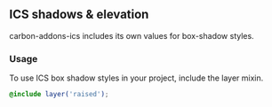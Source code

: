 ## ICS shadows & elevation

carbon-addons-ics includes its own values for box-shadow styles.

### Usage

To use ICS box shadow styles in your project, include the layer mixin.

```scss
@include layer('raised');
```
